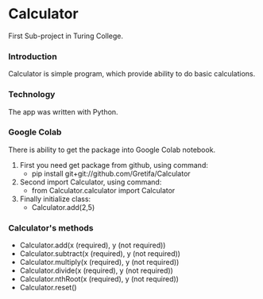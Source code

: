 # Calculator
First Sub-project in Turing College.

### Introduction
Calculator is simple program, which provide ability to do basic calculations.

### Technology
The app was written with Python.

### Google Colab 
There is ability to get the package into Google Colab notebook.
1. First you need get package from github, using command:
    * pip install git+git://github.com/Gretifa/Calculator
2. Second import Calculator, using command:
    * from Calculator.calculator import Calculator
3. Finally initialize class:
    * Calculator.add(2,5)

### Calculator's methods
* Calculator.add(x (required), y (not required))
* Calculator.subtract(x (required), y (not required))
* Calculator.multiply(x (required), y (not required))
* Calculator.divide(x (required), y (not required))
* Calculator.nthRoot(x (required), y (not required))
* Calculator.reset()

